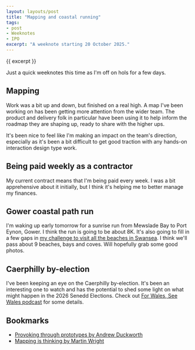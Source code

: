 ```yaml
---
layout: layouts/post
title: "Mapping and coastal running"
tags:
- post
- Weeknotes
- IPO
excerpt: "A weeknote starting 20 October 2025."
--- 
```


{{ excerpt }}

Just a quick weeknotes this time as I'm off on hols for a few days.

## Mapping

Work was a bit up and down, but finished on a real high. A map I've been working on has been getting more attention from the wider team. The product and delivery folk in particular have been using it to help inform the roadmap they are shaping up, ready to share with the higher ups.

It's been nice to feel like I'm making an impact on the team's direction, especially as it's been a bit difficult to get good traction with any hands-on interaction design type work.

## Being paid weekly as a contractor

My current contract means that I'm being paid every week. I was a bit apprehensive about it initially, but I think it's helping me to better manage my finances.

## Gower coastal path run

I'm waking up early tomorrow for a sunrise run from Mewslade Bay to Port Eynon, Gower. I think the run is going to be about 8K. It's also going to fill in a few gaps in [my challenge to visit all the beaches in Swansea](/blog/visiting-all-the-beaches-in-swansea-and-gower/). I think we'll pass about 9 beaches, bays and coves. Will hopefully grab some good photos.

## Caerphilly by-election

I've been keeping an eye on the Caerphilly by-election. It's been an interesting one to watch and has the potential to shed some light on what might happen in the 2026 Senedd Elections. Check out [For Wales, See Wales podcast](https://forwalesseewales.buzzsprout.com/2410605/episodes/18067657-shock-caerphilly-by-election-result) for some details.

## Bookmarks

- [Provoking through prototypes by Andrew Duckworth](https://grillopress.github.io/2025/10/04/provoking-through-prototypes.html)
- [Mapping is thinking by Martin Wright](https://www.mynameismartin.co.uk/blog/mapping-is-thinking)